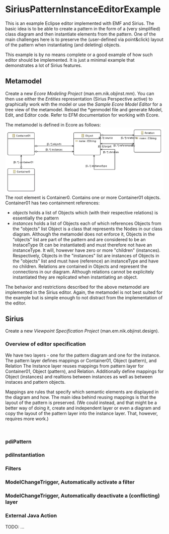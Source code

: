 # SiriusPatternInstanceEditorExample
This is an example Eclipse editor implemented with EMF and Sirius.
The basic idea is to be able to create a pattern in the form of a (very simplified) class diagram and then instantiate elements from the pattern. One of the main challenges here is to preserve the (user-defined via point&click) layout of the pattern when instantiating (and deleting) objects.

This example is by no means complete or a good example of how such editor should be implemented. It is just a minimal example that demonstrates a lot of Sirius features.

## Metamodel
Create a new *Ecore Modeling Project* (man.em.nik.objinst.mm). You can then use either the *Entities* representation (Sirius Perspective active) to graphically work with the model or use the *Sample Ecore Model Editor* for a tree view of the metamodel.
Reload the *genmodel file and generate Model, Edit, and Editor code. Refer to EFM documentation for working with Ecore.

The metamodel is defined in Ecore as follows:
<img src="doc/img/objinst_mm.png" />
The root element is Container0. Contains one or more Container01 objects.
Container01 has two containment references:
 - *objects* holds a list of Objects which (with their respective relations) is essentially the pattern
 - *instances* holds a list of Objects each of which references Objects from the "objects" list
Object is a class that represents the Nodes in our class diagram. Although the metamodel does not enforce it, Objects in the "objects" list  are part of the pattern and are considered to be an InstaceType (It can be instantiated) and must therefore not have an instanceType. It will, however have zero or more "children" (instances). Respectively, Objects in the "instances" list are instances of Objects in the "objects" list and must have (reference) an instanceType and have no children.
Relations are contained in Objects and represent the connections in our diagram. 
Although relations cannot be explicitely instantiated they are replicated when instantiating an object.

The behavior and restrictions described for the above metamodel are implemented in the Sirius editor.
Again, the metamodel is not best suited for the example but is simple enough to not distract from the implementation of the editor.

## Sirius

Create a new *Viewpoint Specification Project* (man.em.nik.objinst.design). 

### Overview of editor specification
We have two layers - one for the pattern diagram and one for the instance.
The pattern layer defines mappings or Container01, Object (pattern), and Relation
The Instance layer reuses mappings from pattern layer for Container01, Object (pattern), and Relation. Additionally define mappings for Object (instances) and realtions between instances as well as between instaces and pattern objects.

Mappings are rules that specify which semantic elements are displayed in the diagram and how.
The main idea behind reusing mappings is that the layout of the pattern is preserved. (We could instead, and that might be a better way of doing it, create and independent layer or even a diagram and copy the layout of the pattern layer into the instance layer. That, however, requires more work.)

<img src="" />

### pdiPattern

### pdiInstantiation

### Filters

### ModelChangeTrigger, Automatically activate a filter

### ModelChangeTrigger, Automatically deactivate a (conflicting) layer

### External Java Action

TODO: ...
